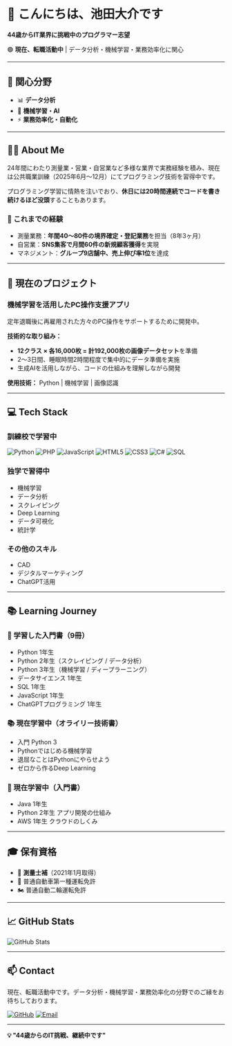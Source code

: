 # 👋 こんにちは、池田大介です

**44歳からIT業界に挑戦中のプログラマー志望**

🟢 **現在、転職活動中** | データ分析・機械学習・業務効率化に関心

---

## 🎯 関心分野

- 📊 **データ分析**
- 🤖 **機械学習・AI**
- ⚡ **業務効率化・自動化**

---

## 👨‍💻 About Me

24年間にわたり測量業・営業・自営業など多様な業界で実務経験を積み、現在は公共職業訓練（2025年6月～12月）にてプログラミング技術を習得中です。

プログラミング学習に情熱を注いでおり、**休日には20時間連続でコードを書き続けるほど没頭**することもあります。

### 💼 これまでの経験
- 測量業務：**年間40～80件の境界確定・登記業務**を担当（8年3ヶ月）
- 自営業：**SNS集客で月間60件の新規顧客獲得**を実現
- マネジメント：**グループ9店舗中、売上伸び率1位**を達成

---

## 🚀 現在のプロジェクト

### 機械学習を活用したPC操作支援アプリ

定年退職後に再雇用された方々のPC操作をサポートするために開発中。

**技術的な取り組み：**
- **12クラス × 各16,000枚 = 計192,000枚の画像データセット**を準備
- 2〜3日間、睡眠時間2時間程度で集中的にデータ準備を実施
- 生成AIを活用しながら、コードの仕組みを理解しながら開発

**使用技術：** Python | 機械学習 | 画像認識

---

## 💻 Tech Stack

### 訓練校で学習中
![Python](https://img.shields.io/badge/-Python-3776AB?style=flat-square&logo=python&logoColor=white)
![PHP](https://img.shields.io/badge/-PHP-777BB4?style=flat-square&logo=php&logoColor=white)
![JavaScript](https://img.shields.io/badge/-JavaScript-F7DF1E?style=flat-square&logo=javascript&logoColor=black)
![HTML5](https://img.shields.io/badge/-HTML5-E34F26?style=flat-square&logo=html5&logoColor=white)
![CSS3](https://img.shields.io/badge/-CSS3-1572B6?style=flat-square&logo=css3&logoColor=white)
![C#](https://img.shields.io/badge/-C%23-239120?style=flat-square&logo=c-sharp&logoColor=white)
![SQL](https://img.shields.io/badge/-SQL-4479A1?style=flat-square&logo=mysql&logoColor=white)

### 独学で習得中
- 機械学習
- データ分析
- スクレイピング
- Deep Learning
- データ可視化
- 統計学

### その他のスキル
- CAD
- デジタルマーケティング
- ChatGPT活用

---

## 📚 Learning Journey

### 📖 学習した入門書（9冊）
- Python 1年生
- Python 2年生（スクレイピング / データ分析）
- Python 3年生（機械学習 / ディープラーニング）
- データサイエンス 1年生
- SQL 1年生
- JavaScript 1年生
- ChatGPTプログラミング 1年生

### 📚 現在学習中（オライリー技術書）
- 入門 Python 3
- Pythonではじめる機械学習
- 退屈なことはPythonにやらせよう
- ゼロから作るDeep Learning

### 📖 現在学習中（入門書）
- Java 1年生
- Python 2年生 アプリ開発の仕組み
- AWS 1年生 クラウドのしくみ

---

## 🎓 保有資格

- 📐 **測量士補**（2021年1月取得）
- 🚗 普通自動車第一種運転免許
- 🏍️ 普通自動二輪運転免許

---

## 📈 GitHub Stats

![GitHub Stats](https://github-readme-stats.vercel.app/api?username=YOUR_USERNAME&show_icons=true&theme=tokyonight)

---

## 📫 Contact

現在、転職活動中です。データ分析・機械学習・業務効率化の分野でのご縁をお待ちしております。

[![GitHub](https://img.shields.io/badge/-GitHub-181717?style=flat-square&logo=github)](https://github.com/YOUR_USERNAME)
[![Email](https://img.shields.io/badge/-Email-D14836?style=flat-square&logo=gmail&logoColor=white)](mailto:d.i.a.0101@gmail.com)

---

**💡 "44歳からのIT挑戦、継続中です"**
